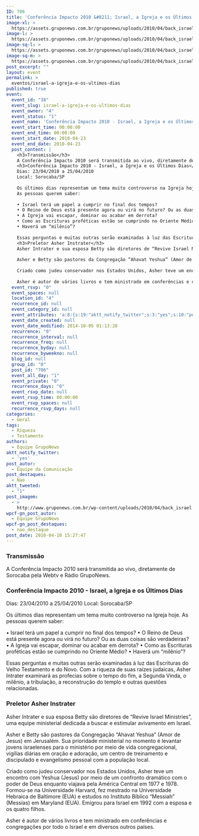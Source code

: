 ```yaml
---
ID: 706
title: 'Conferência Impacto 2010 &#8211; Israel, a Igreja e os Últimos Dias'
image-xl: >
  https://assets.gruponews.com.br/gruponews/uploads/2010/04/back_israel.jpg
image-l: >
  https://assets.gruponews.com.br/gruponews/uploads/2010/04/back_israel.jpg
image-sq-l: >
  https://assets.gruponews.com.br/gruponews/uploads/2010/04/back_israel.jpg
image-sq-m: >
  https://assets.gruponews.com.br/gruponews/uploads/2010/04/back_israel-720x300.jpg
post_excerpt: ""
layout: event
permalink: >
  eventos/israel-a-igreja-e-os-ultimos-dias
published: true
event:
  event_id: "38"
  event_slug: israel-a-igreja-e-os-ultimos-dias
  event_owner: "4"
  event_status: "1"
  event_name: 'Conferência Impacto 2010 - Israel, a Igreja e os Últimos Dias'
  event_start_time: 00:00:00
  event_end_time: 00:00:00
  event_start_date: 2010-04-23
  event_end_date: 2010-04-23
  post_content: |
    <h3>Transmissão</h3>
    A Conferência Impacto 2010 será transmitida ao vivo, diretamente de Sorocaba pela Webtv e Rádio GrupoNews.
    <h3>Conferência Impacto 2010 - Israel, a Igreja e os Últimos Dias</h3>
    Dias: 23/04/2010 a 25/04/2010
    Local: Sorocaba/SP
    
    Os últimos dias representam um tema muito controverso na Igreja hoje.
    As pessoas querem saber:
    
    • Israel terá um papel a cumprir no final dos tempos?
    • O Reino de Deus está presente agora ou virá no futuro? Ou as duas coisas são verdadeiras?
    • A Igreja vai escapar, dominar ou acabar em derrota?
    • Como as Escrituras proféticas estão se cumprindo no Oriente Médio?
    • Haverá um “milênio”?
    
    Essas perguntas e muitas outras serão examinadas à luz das Escrituras do Velho Testamento e do Novo. Com a riqueza de suas raízes judaicas, Asher Intrater examinará as profecias sobre o tempo do fim, a Segunda Vinda, o milênio, a tribulação, a reconstrução do templo e outras questões relacionadas.
    <h3>Preletor Asher Instrater</h3>
    Asher Intrater e sua esposa Betty são diretores de “Revive Israel Ministries”, uma equipe ministerial dedicada a buscar e estimular avivamento em Israel.
    
    Asher e Betty são pastores da Congregação “Ahavat Yeshua” (Amor de Jesus) em Jerusalém. Sua prioridade ministerial no momento é levantar jovens israelenses para o ministério por meio de vida congregacional, vigílias diárias em oração e adoração, um centro de treinamento e discipulado e evangelismo pessoal com a população local.
    
    Criado como judeu conservador nos Estados Unidos, Asher teve um encontro com Yeshua (Jesus) por meio de um confronto dramático com o poder de Deus enquanto viajava pela América Central em 1977 e 1978. Formou-se na Universidade Harvard, fez mestrado na Universidade Hebraica de Baltimore (EUA) e estudos no Instituto Bíblico “Messiah” (Messias) em Maryland (EUA). Emigrou para Israel em 1992 com a esposa e os quatro filhos.
    
    Asher é autor de vários livros e tem ministrado em conferências e congregações por todo o Israel e em diversos outros países.
  event_rsvp: "0"
  event_spaces: null
  location_id: "4"
  recurrence_id: null
  event_category_id: null
  event_attributes: 'a:8:{s:19:"aktt_notify_twitter";s:3:"yes";s:10:"post_autor";s:23:"Equipe da Comunicação";s:14:"post_destaques";s:3:"Nao";s:12:"aktt_tweeted";s:1:"1";s:11:"post_imagem";s:75:"http://www.gruponews.com.br/wp-content/uploads/2010/04/back_israel.jpg";s:18:"wpcf-gn_post_autor";s:16:"Equipe GrupoNews";s:27:"wpcf-gn_post_imagem_credito";s:0:"";s:22:"wpcf-gn_post_destaques";s:12:"nao_destaque";}'
  event_date_created: null
  event_date_modified: 2014-10-05 01:13:20
  recurrence: "0"
  recurrence_interval: null
  recurrence_freq: null
  recurrence_byday: null
  recurrence_byweekno: null
  blog_id: null
  group_id: "0"
  post_id: "706"
  event_all_day: "1"
  event_private: "0"
  recurrence_days: "0"
  event_rsvp_date: null
  event_rsvp_time: 00:00:00
  event_rsvp_spaces: null
  recurrence_rsvp_days: null
categories:
  - Geral
tags:
  - Riqueza
  - Testamento
authors:
  - Equipe GrupoNews
aktt_notify_twitter:
  - 'yes'
post_autor:
  - Equipe da Comunicação
post_destaques:
  - Nao
aktt_tweeted:
  - "1"
post_imagem:
  - >
    http://www.gruponews.com.br/wp-content/uploads/2010/04/back_israel.jpg
wpcf-gn_post_autor:
  - Equipe GrupoNews
wpcf-gn_post_destaques:
  - nao_destaque
post_date: 2010-04-10 15:27:47
---
```

<h3>Transmissão</h3>
A Conferência Impacto 2010 será transmitida ao vivo, diretamente de Sorocaba pela Webtv e Rádio GrupoNews.
<h3>Conferência Impacto 2010 - Israel, a Igreja e os Últimos Dias</h3>
Dias: 23/04/2010 a 25/04/2010
Local: Sorocaba/SP

Os últimos dias representam um tema muito controverso na Igreja hoje.
As pessoas querem saber:

• Israel terá um papel a cumprir no final dos tempos?
• O Reino de Deus está presente agora ou virá no futuro? Ou as duas coisas são verdadeiras?
• A Igreja vai escapar, dominar ou acabar em derrota?
• Como as Escrituras proféticas estão se cumprindo no Oriente Médio?
• Haverá um “milênio”?

Essas perguntas e muitas outras serão examinadas à luz das Escrituras do Velho Testamento e do Novo. Com a riqueza de suas raízes judaicas, Asher Intrater examinará as profecias sobre o tempo do fim, a Segunda Vinda, o milênio, a tribulação, a reconstrução do templo e outras questões relacionadas.
<h3>Preletor Asher Instrater</h3>
Asher Intrater e sua esposa Betty são diretores de “Revive Israel Ministries”, uma equipe ministerial dedicada a buscar e estimular avivamento em Israel.

Asher e Betty são pastores da Congregação “Ahavat Yeshua” (Amor de Jesus) em Jerusalém. Sua prioridade ministerial no momento é levantar jovens israelenses para o ministério por meio de vida congregacional, vigílias diárias em oração e adoração, um centro de treinamento e discipulado e evangelismo pessoal com a população local.

Criado como judeu conservador nos Estados Unidos, Asher teve um encontro com Yeshua (Jesus) por meio de um confronto dramático com o poder de Deus enquanto viajava pela América Central em 1977 e 1978. Formou-se na Universidade Harvard, fez mestrado na Universidade Hebraica de Baltimore (EUA) e estudos no Instituto Bíblico “Messiah” (Messias) em Maryland (EUA). Emigrou para Israel em 1992 com a esposa e os quatro filhos.

Asher é autor de vários livros e tem ministrado em conferências e congregações por todo o Israel e em diversos outros países.